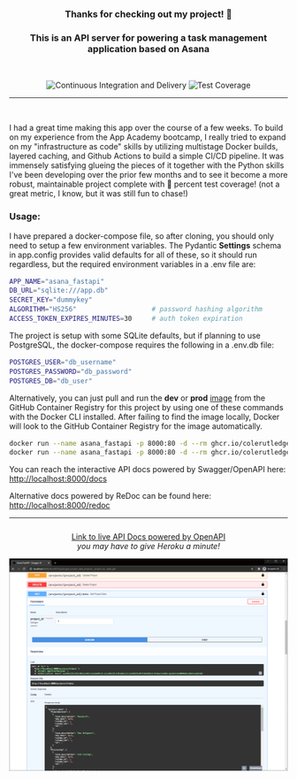 <h3 align='center'>Thanks for checking out my project! 👋</h3>
<h3 align='center'>This is an API server for powering a task management application based on Asana</h3>
</br>
<p align='center'>
    <img src="https://github.com/ColeRutledge/asana_fastapi/actions/workflows/ci.yml/badge.svg?branch=master" alt="Continuous Integration and Delivery">
    <img src="https://img.shields.io/badge/Test%20Coverage-100%25-brightgreen" alt="Test Coverage">
</p>

---

</br>
<p>I had a great time making this app over the course of a few weeks. To build on my experience from the App Academy bootcamp, I really tried to expand on my "infrastructure as code" skills by utilizing multistage Docker builds, layered caching, and Github Actions to build a simple CI/CD pipeline. It was immensely satisfying glueing the pieces of it together with the Python skills I've been developing over the prior few months and to see it become a more robust, maintainable project complete with 💯 percent test coverage! (not a great metric, I know, but it was still fun to chase!)</p>

### Usage:

<p>I have prepared a docker-compose file, so after cloning, you should only need to setup a few environment variables. The Pydantic <b>Settings</b> schema in app.config provides valid defaults for all of these, so it should run regardless, but the required environment variables in a .env file are: </p>

```bash
APP_NAME="asana_fastapi"
DB_URL="sqlite:///app.db"
SECRET_KEY="dummykey"
ALGORITHM="HS256"                   # password hashing algorithm
ACCESS_TOKEN_EXPIRES_MINUTES=30     # auth token expiration
```

<p>The project is setup with some SQLite defaults, but if planning to use PostgreSQL, the docker-compose requires the following in a .env.db file:</p>

```bash
POSTGRES_USER="db_username"
POSTGRES_PASSWORD="db_password"
POSTGRES_DB="db_user"
```

<p>Alternatively, you can just pull and run the <b>dev</b> or <b>prod</b> <a href='https://github.com/users/ColeRutledge/packages/container/package/asana_fastapi'>image</a> from the GitHub Container Registry for this project by using one of these commands with the Docker CLI installed. After failing to find the image locally, Docker will look to the GitHub Container Registry for the image automatically. </p>

```bash
docker run --name asana_fastapi -p 8000:80 -d --rm ghcr.io/colerutledge/asana_fastapi:dev
docker run --name asana_fastapi -p 8000:80 -d --rm ghcr.io/colerutledge/asana_fastapi:prod
```

<p>You can reach the interactive API docs powered by Swagger/OpenAPI here: <a href='http://localhost:8000/docs'>http://localhost:8000/docs</a>

Alternative docs powered by ReDoc can be found here: <a href='http://localhost:8000/redoc'>http://localhost:8000/redoc</a></p>

---

<p style="margin-top: 5%" align='center'>
    <a href='https://asana-fastapi.herokuapp.com/docs' target='_blank'>Link to live API Docs powered by OpenAPI</a><br><i>you may have to give Heroku a minute!<i></br>
</p>

![Swagger UI](swagger.PNG)
